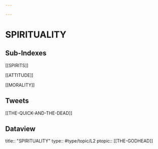 ```yaml
---

---
```

# SPIRITUALITY 
## Sub-Indexes
[[SPIRITS]]

[[ATTITUDE]]

[[MORALITY]]


## Tweets
[[THE-QUICK-AND-THE-DEAD]]

## Dataview
title:: "SPIRITUALITY"
type:: #type/topic/L2
ptopic:: [[THE-GODHEAD]]